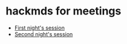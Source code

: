 # hackmds for meetings


- [First night's session](https://hackmd.io/DSfHwqG1RueefIYNOJfJGg?view)
- [Second night's session](https://hackmd.io/https://hackmd.io/hC3r6-pqSvinmzZOxHOQPA?view)
